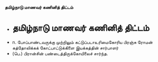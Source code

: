 **தமிழ்நாடு மாணவர் கணினித் திட்டம்**
- # தமிழ்நாடு மாணவர் கணினித் திட்டம்
- n. போப்பாண்டவருக்கு முற்றிலும் கட்டுப்படாஉரிமைகோரிய பிரஞ்சு ரோமன் கத்தோலிக்கக் கோட்பாட்டுக்கிளை இயக்கத்தின் சார்பாளர்
- (பெ.) பிரான்சின் பண்டைத்திருக்கோயிலைச் சார்ந்த.

